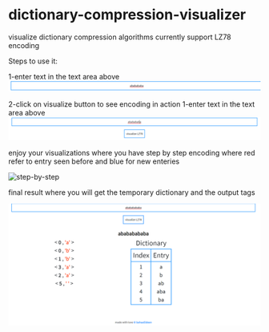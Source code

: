 # dictionary-compression-visualizer
visualize dictionary compression algorithms 
currently support LZ78 encoding

Steps to use it: 

1-enter text in the text area above
![input](screenshots/input.png)

2-click on visualize button to see encoding in action
1-enter text in the text area above
![visualize](screenshots/button.png)

enjoy your visualizations where you have step by step encoding where red refer to entry seen before and blue for new enteries

![step-by-step](screenshots/stepbystep.png)

final result where you will get the temporary dictionary and the output tags 

![final-result](screenshots/finalresult.png)
